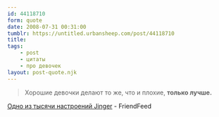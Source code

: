 ```yaml
---
id: 44118710
form: quote
date: 2008-07-31 00:31:00
tumblr: https://untitled.urbansheep.com/post/44118710
title: 
tags:
    - post
    - цитаты
    - про девочек
layout: post-quote.njk
---
```


<blockquote>
Хорошие девочки делают то же, что и плохие, <strong>только лучше.</strong>
</blockquote>

<a href="http://friendfeed.com/e/e11bd616-25d3-3683-4151-467e940347a0">Одно из тысячи настроений Jinger</a> - FriendFeed
